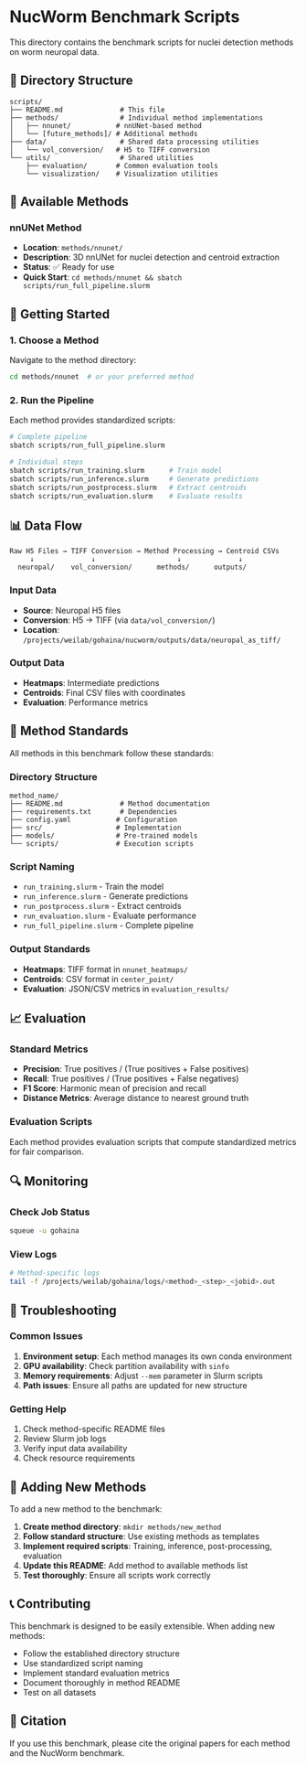 # NucWorm Benchmark Scripts

This directory contains the benchmark scripts for nuclei detection methods on worm neuropal data.

## 📁 **Directory Structure**

```
scripts/
├── README.md              # This file
├── methods/               # Individual method implementations
│   ├── nnunet/           # nnUNet-based method
│   └── [future_methods]/ # Additional methods
├── data/                  # Shared data processing utilities
│   └── vol_conversion/   # H5 to TIFF conversion
└── utils/                 # Shared utilities
    ├── evaluation/       # Common evaluation tools
    └── visualization/    # Visualization utilities
```

## 🎯 **Available Methods**

### **nnUNet Method**
- **Location**: `methods/nnunet/`
- **Description**: 3D nnUNet for nuclei detection and centroid extraction
- **Status**: ✅ Ready for use
- **Quick Start**: `cd methods/nnunet && sbatch scripts/run_full_pipeline.slurm`

## 🚀 **Getting Started**

### **1. Choose a Method**
Navigate to the method directory:
```bash
cd methods/nnunet  # or your preferred method
```

### **2. Run the Pipeline**
Each method provides standardized scripts:
```bash
# Complete pipeline
sbatch scripts/run_full_pipeline.slurm

# Individual steps
sbatch scripts/run_training.slurm      # Train model
sbatch scripts/run_inference.slurm     # Generate predictions
sbatch scripts/run_postprocess.slurm   # Extract centroids
sbatch scripts/run_evaluation.slurm    # Evaluate results
```

## 📊 **Data Flow**

```
Raw H5 Files → TIFF Conversion → Method Processing → Centroid CSVs
     ↓              ↓                    ↓              ↓
  neuropal/    vol_conversion/      methods/      outputs/
```

### **Input Data**
- **Source**: Neuropal H5 files
- **Conversion**: H5 → TIFF (via `data/vol_conversion/`)
- **Location**: `/projects/weilab/gohaina/nucworm/outputs/data/neuropal_as_tiff/`

### **Output Data**
- **Heatmaps**: Intermediate predictions
- **Centroids**: Final CSV files with coordinates
- **Evaluation**: Performance metrics

## 🔧 **Method Standards**

All methods in this benchmark follow these standards:

### **Directory Structure**
```
method_name/
├── README.md              # Method documentation
├── requirements.txt       # Dependencies
├── config.yaml           # Configuration
├── src/                  # Implementation
├── models/               # Pre-trained models
└── scripts/              # Execution scripts
```

### **Script Naming**
- `run_training.slurm` - Train the model
- `run_inference.slurm` - Generate predictions
- `run_postprocess.slurm` - Extract centroids
- `run_evaluation.slurm` - Evaluate performance
- `run_full_pipeline.slurm` - Complete pipeline

### **Output Standards**
- **Heatmaps**: TIFF format in `nnunet_heatmaps/`
- **Centroids**: CSV format in `center_point/`
- **Evaluation**: JSON/CSV metrics in `evaluation_results/`

## 📈 **Evaluation**

### **Standard Metrics**
- **Precision**: True positives / (True positives + False positives)
- **Recall**: True positives / (True positives + False negatives)
- **F1 Score**: Harmonic mean of precision and recall
- **Distance Metrics**: Average distance to nearest ground truth

### **Evaluation Scripts**
Each method provides evaluation scripts that compute standardized metrics for fair comparison.

## 🔍 **Monitoring**

### **Check Job Status**
```bash
squeue -u gohaina
```

### **View Logs**
```bash
# Method-specific logs
tail -f /projects/weilab/gohaina/logs/<method>_<step>_<jobid>.out
```

## 🚨 **Troubleshooting**

### **Common Issues**
1. **Environment setup**: Each method manages its own conda environment
2. **GPU availability**: Check partition availability with `sinfo`
3. **Memory requirements**: Adjust `--mem` parameter in Slurm scripts
4. **Path issues**: Ensure all paths are updated for new structure

### **Getting Help**
1. Check method-specific README files
2. Review Slurm job logs
3. Verify input data availability
4. Check resource requirements

## 🔗 **Adding New Methods**

To add a new method to the benchmark:

1. **Create method directory**: `mkdir methods/new_method`
2. **Follow standard structure**: Use existing methods as templates
3. **Implement required scripts**: Training, inference, post-processing, evaluation
4. **Update this README**: Add method to available methods list
5. **Test thoroughly**: Ensure all scripts work correctly

## 📞 **Contributing**

This benchmark is designed to be easily extensible. When adding new methods:
- Follow the established directory structure
- Use standardized script naming
- Implement standard evaluation metrics
- Document thoroughly in method README
- Test on all datasets

## 📝 **Citation**

If you use this benchmark, please cite the original papers for each method and the NucWorm benchmark.
